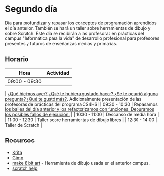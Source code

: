 # Segundo día

Día para profundizar y repasar los conceptos de programación
aprendidos el día anterior. También se hará un taller sobre
herramientas de dibujo y sobre Scratch. Este día se recibirán a las
profesoras en prácticas del campus "Informática para la vida" de
desarrollo profesional para profesores presentes y futuros de
enseñanzas medias y primarias. 

## Horario

| Hora          | Actividad                                                                |
| ------------- | -------------------------------------------------------------------------|
| 09:00 - 09:30
|
[¿Qué hicimos ayer? ¿Qué te hubiera gustado hacer? ¿Se te ocurrió alguna pregunta? ¿Qué te gustó más?](../fichas/dia-2/repaso.md).
Adicionalmente presentación de las profesoras de prácticas del
programa [CS4HS](http://computing4life.github.io)| 
| 09:30 - 10:30 | [Repasamos los bailes del día anterior y los refactorizamos con funciones. Depuramos los posibles fallos de ejecución.](../fichas/dia-2/bailando.md) |
| 10:30 - 11:00 | Descanso de media hora  |
| 11:00 - 12:30 | Taller sobre herramientas de dibujo libres |
| 12:30 - 14:00 | Taller de Scratch |

## Recursos

- [Krita](https://krita.org/en/)
- [Gimp](https://www.gimp.org/)
- [make 8 bit art](https://make8bitart.com/) - Herramienta de dibujo usada en el anterior campus.
- [scratch help](https://scratch.mit.edu/help/)
